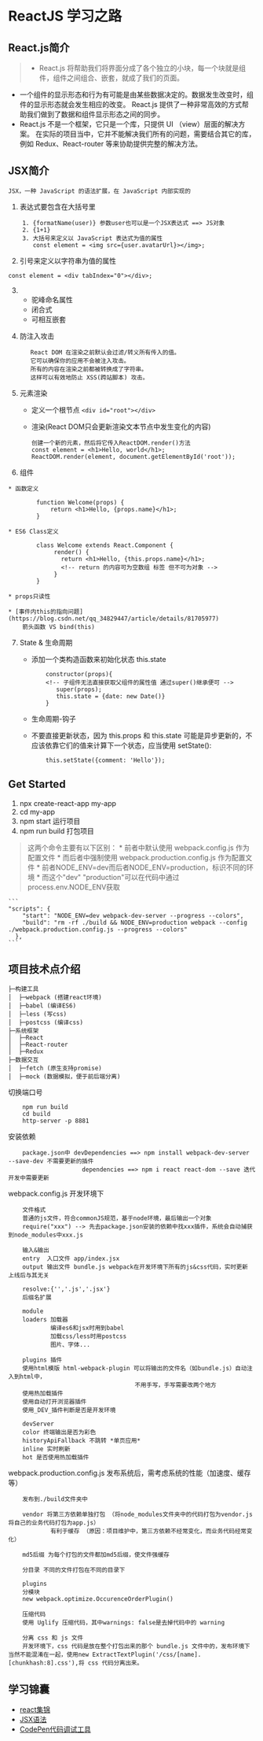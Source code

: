 # ReactJS 学习之路

## React.js简介

 >  * React.js 将帮助我们将界面分成了各个独立的小块，每一个块就是组件，组件之间组合、嵌套，就成了我们的页面。
 * 一个组件的显示形态和行为有可能是由某些数据决定的。数据发生改变时，组件的显示形态就会发生相应的改变。
      React.js 提供了一种非常高效的方式帮助我们做到了数据和组件显示形态之间的同步。
 * React.js 不是一个框架，它只是一个库，只提供 UI （view）层面的解决方案。
      在实际的项目当中，它并不能解决我们所有的问题，需要结合其它的库，
      例如 Redux、React-router 等来协助提供完整的解决方法。


## JSX简介

    JSX，一种 JavaScript 的语法扩展，在 JavaScript 内部实现的

  1. 表达式要包含在大括号里

  ```
      1. {formatName(user)} 参数user也可以是一个JSX表达式 ==> JS对象
      2. {1+1}
      3. 大括号来定义以 JavaScript 表达式为值的属性
         const element = <img src={user.avatarUrl}></img>;
  ```
  2. 引号来定义以字符串为值的属性

  `const element = <div tabIndex="0"></div>;`

  3. * 驼峰命名属性
     * 闭合式
     * 可相互嵌套

  4. 防注入攻击

            React DOM 在渲染之前默认会过滤/转义所有传入的值。
            它可以确保你的应用不会被注入攻击。
            所有的内容在渲染之前都被转换成了字符串。
            这样可以有效地防止 XSS(跨站脚本) 攻击。

  5. 元素渲染
      * 定义一个根节点
          `<div id="root"></div>`
      * 渲染(React DOM只会更新渲染文本节点中发生变化的内容)

            创建一个新的元素，然后将它传入ReactDOM.render()方法
            const element = <h1>Hello, world</h1>;
            ReactDOM.render(element, document.getElementById('root'));

  6. 组件

    * 函数定义

            function Welcome(props) {
                return <h1>Hello, {props.name}</h1>;
            }

    * ES6 Class定义

            class Welcome extends React.Component {
                 render() {
                   return <h1>Hello, {this.props.name}</h1>;
                   <!-- return 的内容可为空数组 标签 但不可为对象 -->
                 }
            }

    * props只读性

    * [事件内this的指向问题](https://blog.csdn.net/qq_34829447/article/details/81705977)
        箭头函数 VS bind(this)

   7. State & 生命周期

      * 添加一个类构造函数来初始化状态 this.state

                constructor(props){
                <!-- 子组件无法直接获取父组件的属性值 通过super()继承便可 -->
                   super(props);
                   this.state = {date: new Date()}
                }

      * 生命周期-钩子

      * 不要直接更新状态，因为 this.props 和 this.state 可能是异步更新的，不应该依靠它们的值来计算下一个状态，应当使用 setState():

                this.setState({comment: 'Hello'});

## Get Started
   1. npx create-react-app my-app
   2. cd my-app
   3. npm start     运行项目
   4. npm run build 打包项目
   > 这两个命令主要有以下区别：
        * 前者中默认使用 webpack.config.js 作为配置文件
        * 而后者中强制使用 webpack.production.config.js 作为配置文件
        * 前者NODE_ENV=dev而后者NODE_ENV=production，标识不同的环境
        * 而这个"dev" "production"可以在代码中通过process.env.NODE_ENV获取

    ```
    "scripts": {
        "start": "NODE_ENV=dev webpack-dev-server --progress --colors",
        "build": "rm -rf ./build && NODE_ENV=production webpack --config ./webpack.production.config.js --progress --colors"
      },
    ```

## 项目技术点介绍
    ├─构建工具
    │  ├─webpack (搭建react环境)
    │  ├─babel (编译ES6)
    │  ├─less (写css)
    │  ├─postcss (编译css)
    ├─系统框架
    │  ├─React
    │  ├─React-router
    │  ├─Redux
    ├─数据交互
    │  ├─fetch (原生支持promise)
    │  ├─mock (数据模拟，便于前后端分离)

   切换端口号

        npm run build
        cd build
        http-server -p 8881

   安装依赖

        package.json中 devDependencies ==> npm install webpack-dev-server --save-dev 不需要更新的插件
                         dependencies ==> npm i react react-dom --save 迭代开发中需要更新

   webpack.config.js 开发环境下

        文件格式
        普通的js文件，符合commonJS规范，基于node环境，最后输出一个对象
        require("xxx") --> 先去package.json安装的依赖中找xxx插件，系统会自动捕获到node_modules中xxx.js

        输入&输出
        entry  入口文件 app/index.jsx
        output 输出文件 bundle.js webpack在开发环境下所有的js&css代码，实时更新 上线后与其无关

        resolve:{'','.js','.jsx'}
        后缀名扩展

        module
        loaders 加载器
                编译es6和jsx时用到babel
                加载css/less时用postcss
                图片、字体...

        plugins 插件
        使用html模版 html-webpack-plugin 可以将输出的文件名（如bundle.js）自动注入到html中，
                                        不用手写，手写需要改两个地方
        使用热加载插件
        使用自动打开浏览器插件
        使用_DEV_插件判断是否是开发环境

        devServer
        color 终端输出是否为彩色
        historyApiFallback 不跳转 *单页应用*
        inline 实时刷新
        hot 是否使用热加载插件

   webpack.production.config.js 发布系统后，需考虑系统的性能（加速度、缓存等）

        发布到./build文件夹中

        vendor 将第三方依赖单独打包 （将node_modules文件夹中的代码打包为vendor.js 将自己的业务代码打包为app.js）
                有利于缓存 （原因：项目维护中，第三方依赖不经常变化，而业务代码经常变化）

        md5后缀 为每个打包的文件都加md5后缀，使文件强缓存

        分目录 不同的文件打包在不同的目录下

        plugins
        分模块
        new webpack.optimize.OccurenceOrderPlugin()

        压缩代码
        使用 Uglify 压缩代码，其中warnings: false是去掉代码中的 warning

        分离 css 和 js 文件
        开发环境下，css 代码是放在整个打包出来的那个 bundle.js 文件中的，发布环境下当然不能混淆在一起，使用new ExtractTextPlugin('/css/[name].[chunkhash:8].css'),将 css 代码分离出来。






## 学习锦囊

  * [react集锦](http://huziketang.mangojuice.top/books/react/lesson2)
  * [JSX语法](https://react.docschina.org/docs/introducing-jsx.html)
  * [CodePen代码调试工具](https://codepen.io/gaearon/pen/PGEjdG?editors=0010)
